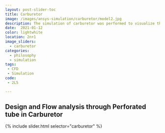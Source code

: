 ```yaml
---
layout: post-slider-toc
title: Carburetor
image: /images/ansys-simulation/carburetor/model2.jpg
description: The simulation of carburetor was performed to visualize the fluid flow in the perforated tube.
date:  2021-01-12
color: lightwhite
location: 2n+1
image_sliders:
  - carburetor
categories:
  - philosophy 
  - simulation
tags:
 - CFD
 - Simulation
code:
 - 2L5

---
```


## Design and Flow analysis through Perforated tube in Carburetor

{% include slider.html selector="carburetor" %}